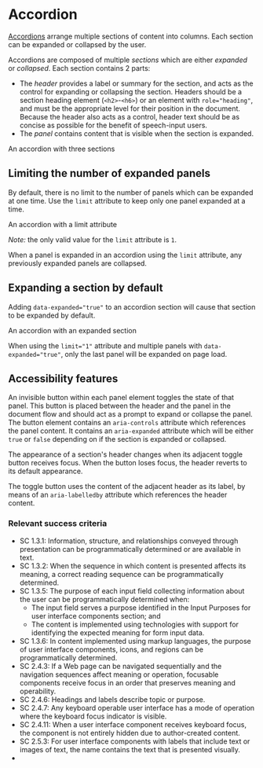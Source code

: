 # Accordion

[Accordions](https://www.w3.org/WAI/ARIA/apg/patterns/accordion/) arrange multiple sections of content into columns. Each section can be expanded or collapsed by the user.

Accordions are composed of multiple <dfn>sections</dfn> which are either <dfn>expanded</dfn> or <dfn>collapsed</dfn>. Each section contains 2 parts:

* The <dfn>header</dfn> provides a label or summary for the section, and acts as the control for expanding or collapsing the section. Headers should be a section heading element (`<h2>`-`<h6>`) or an element with `role="heading"`, and must be the appropriate level for their position in the document. Because the header also acts as a control, header text should be as concise as possible for the benefit of speech-input users.
* The <dfn>panel</dfn> contains content that is visible when the section is expanded.

<object class="sample" type="text/html" data="samples/three-sections.html">
  An accordion with three sections
</object>

## Limiting the number of expanded panels

By default, there is no limit to the number of panels which can be expanded at one time. Use the `limit` attribute to keep only one panel expanded at a time.

<object class="sample" type="text/html" data="samples/with-limit.html#5">
  An accordion with a limit attribute
</object>

*Note:* the only valid value for the `limit` attribute is `1`.

When a panel is expanded in an accordion using the `limit` attribute, any previously expanded panels are collapsed.

## Expanding a section by default

Adding `data-expanded="true"` to an accordion section will cause that section to be expanded by default.

<object class="sample" type="text/html" data="samples/with-expanded-section.html#6">
  An accordion with an expanded section
</object>

When using the `limit="1"` attribute and multiple panels with `data-expanded="true"`, only the last panel will be expanded on page load.

## Accessibility features

An invisible button within each panel element toggles the state of that panel. This button is placed between the header and the panel in the document flow and should act as a prompt to expand or collapse the panel. The button element contains an `aria-controls` attribute which references the panel content. It contains an `aria-expanded` attribute which will be either `true` or `false` depending on if the section is expanded or collapsed.

The appearance of a section's header changes when its adjacent toggle button receives focus. When the button loses focus, the header reverts to its default appearance.

The toggle button uses the content of the adjacent header as its label, by means of an `aria-labelledby` attribute which references the header content. 

### Relevant success criteria

* SC 1.3.1: Information, structure, and relationships conveyed through presentation can be programmatically determined or are available in text.
* SC 1.3.2: When the sequence in which content is presented affects its meaning, a correct reading sequence can be programmatically determined.
* SC 1.3.5: The purpose of each input field collecting information about the user can be programmatically determined when:
  * The input field serves a purpose identified in the Input Purposes for user interface components section; and
  * The content is implemented using technologies with support for identifying the expected meaning for form input data.
* SC 1.3.6: In content implemented using markup languages, the purpose of user interface components, icons, and regions can be programmatically determined.
* SC 2.4.3: If a Web page can be navigated sequentially and the navigation sequences affect meaning or operation, focusable components receive focus in an order that preserves meaning and operability.
* SC 2.4.6: Headings and labels describe topic or purpose.
* SC 2.4.7: Any keyboard operable user interface has a mode of operation where the keyboard focus indicator is visible.
* SC 2.4.11: When a user interface component receives keyboard focus, the component is not entirely hidden due to author-created content.
* SC 2.5.3: For user interface components with labels that include text or images of text, the name contains the text that is presented visually.
* 